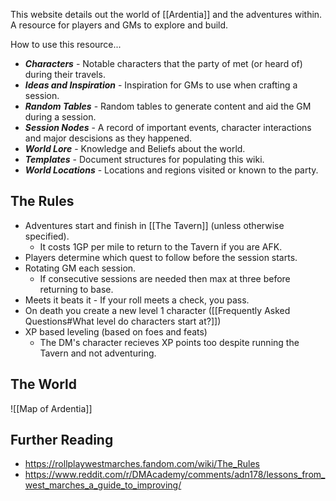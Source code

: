 This website details out the world of [[Ardentia]] and the adventures within.
A resource for players and GMs to explore and build.

How to use this resource...

* ***Characters*** - Notable characters that the party of met (or heard of) during their travels.
* ***Ideas and Inspiration*** - Inspiration for GMs to use when crafting a session.
* ***Random Tables*** - Random tables to generate content and aid the GM during a session.
* ***Session Nodes*** - A record of important events, character interactions and major descisions as they happened.
* ***World Lore*** - Knowledge and Beliefs about the world.
* ***Templates*** - Document structures for populating this wiki.
* ***World Locations*** - Locations and regions visited or known to the party.

## The Rules
* Adventures start and finish in [[The Tavern]] (unless otherwise specified).
	* It costs 1GP per mile to return to the Tavern if you are AFK.
* Players determine which quest to follow before the session starts.
* Rotating GM each session.
	* If consecutive sessions are needed then max at three before returning to base.
* Meets it beats it - If your roll meets a check, you pass.
* On death you create a new level 1 character ([[Frequently Asked Questions#What level do characters start at?]])
* XP based leveling (based on foes and feats)
	* The DM's character recieves XP points too despite running the Tavern and not adventuring.

## The World

![[Map of Ardentia]]

## Further Reading
* https://rollplaywestmarches.fandom.com/wiki/The_Rules
* https://www.reddit.com/r/DMAcademy/comments/adn178/lessons_from_west_marches_a_guide_to_improving/
